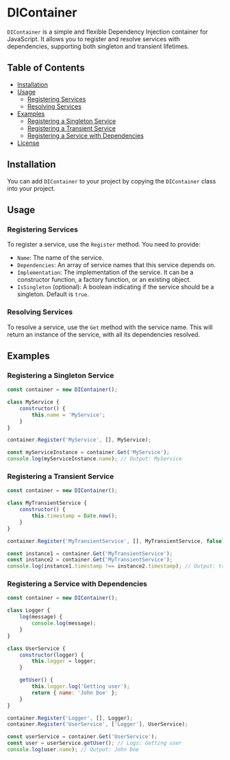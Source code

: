 # DIContainer

`DIContainer` is a simple and flexible Dependency Injection container for JavaScript. It allows you to register and resolve services with dependencies, supporting both singleton and transient lifetimes.

## Table of Contents

- [Installation](#installation)
- [Usage](#usage)
    - [Registering Services](#registering-services)
    - [Resolving Services](#resolving-services)
- [Examples](#examples)
    - [Registering a Singleton Service](#registering-a-singleton-service)
    - [Registering a Transient Service](#registering-a-transient-service)
    - [Registering a Service with Dependencies](#registering-a-service-with-dependencies)
- [License](#license)

## Installation

You can add `DIContainer` to your project by copying the `DIContainer` class into your project.

## Usage

### Registering Services

To register a service, use the `Register` method. You need to provide:
- `Name`: The name of the service.
- `Dependencies`: An array of service names that this service depends on.
- `Implementation`: The implementation of the service. It can be a constructor function, a factory function, or an existing object.
- `IsSingleton` (optional): A boolean indicating if the service should be a singleton. Default is `true`.

### Resolving Services

To resolve a service, use the `Get` method with the service name. This will return an instance of the service, with all its dependencies resolved.

## Examples

### Registering a Singleton Service

```js
const container = new DIContainer();

class MyService {
    constructor() {
        this.name = 'MyService';
    }
}

container.Register('MyService', [], MyService);

const myServiceInstance = container.Get('MyService');
console.log(myServiceInstance.name); // Output: MyService
```

### Registering a Transient Service

```js
const container = new DIContainer();

class MyTransientService {
    constructor() {
        this.timestamp = Date.now();
    }
}

container.Register('MyTransientService', [], MyTransientService, false);

const instance1 = container.Get('MyTransientService');
const instance2 = container.Get('MyTransientService');
console.log(instance1.timestamp !== instance2.timestamp); // Output: true

```

### Registering a Service with Dependencies

```js
const container = new DIContainer();

class Logger {
    log(message) {
        console.log(message);
    }
}

class UserService {
    constructor(logger) {
        this.logger = logger;
    }

    getUser() {
        this.logger.log('Getting user');
        return { name: 'John Doe' };
    }
}

container.Register('Logger', [], Logger);
container.Register('UserService', ['Logger'], UserService);

const userService = container.Get('UserService');
const user = userService.getUser(); // Logs: Getting user
console.log(user.name); // Output: John Doe
```
